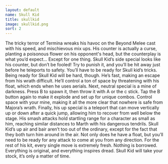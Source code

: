 ```yaml
---
layout: default
name: Skull Kid
title: skullkid
image: skullkid.png
sort: 2
---
```


The tricky terror of Termina wreaks his havoc on the Beyond Melee cast with his speed, and mischievous mix ups. His counter is actually a curse, planting a poisonous flower on his opponent's head, but the counterplay is what you’d expect... Except for one thing.
Skull Kid’s side special looks like his counter, but don’t be fooled! Try to punish it, and you’ll be hit away just before he teleports to safety. You’ll have to be ready for Skull kid’s tricks.
Being ready for Skull Kid will be hard, though. He’s fast, making an escape from his wrath difficult. He’ll control a ton of space by threatening with his float, which ends when he uses aerials.
Next, neutral special is a mine of darkness. Press B to spawn it, then throw it with A or the c stick. Tap the B button again to make it explode and set up for unique combos. Control space with your mine, making it all the more clear that nowhere is safe from Majora’s wrath.
Finally, his up special is a teleport that can move vertically up or down after a quick jump, allowing him to recover from well below the stage.
His smash attacks hold startling range for a character as small as him, reaching similar distances to Marth with his dangerous tendrils. Skull Kid’s up air and bair aren’t too out of the ordinary, except for the fact that they both turn him around in the air. Not only does he have a float, but you’ll need to be ready for any attack to come at you from any direction.
For the rest of his kit, every single move is extremely fresh. Nothing is borrowed. Everything is original, and everything inspires dread.
Skull Kid will take your stock, it’s only a matter of time.
